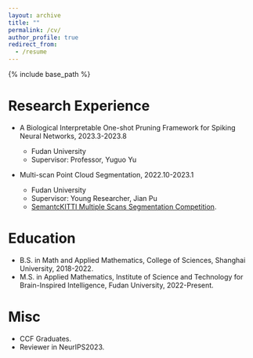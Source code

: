 ```yaml
---
layout: archive
title: ""
permalink: /cv/
author_profile: true
redirect_from:
  - /resume
---
```


{% include base_path %}
  
Research Experience
======
* A Biological Interpretable One-shot Pruning Framework for Spiking Neural Networks, 2023.3-2023.8
  * Fudan University
  * Supervisor: Professor, Yuguo Yu

* Multi-scan Point Cloud Segmentation, 2022.10-2023.1
  * Fudan University
  * Supervisor: Young Researcher, Jian Pu
  * [SemantcKITTI Multiple Scans Segmentation Competition](https://codalab.lisn.upsaclay.fr/competitions/6280#results).

Education
======
* B.S. in Math and Applied Mathematics, College of Sciences, Shanghai University, 2018-2022.
* M.S. in Applied Mathematics, Institute of Science and Technology for Brain-Inspired Intelligence, Fudan University, 2022-Present.

Misc
======
* CCF Graduates.
* Reviewer in NeurIPS2023.
